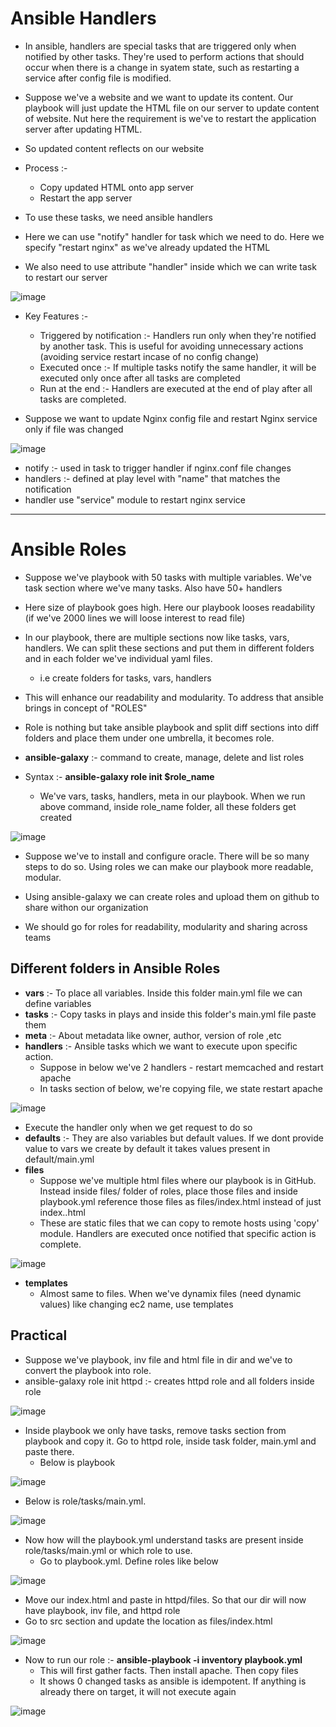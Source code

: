 # Ansible Handlers

- In ansible, handlers are special tasks that are triggered only when notified by other tasks. They're used to perform actions that should occur when there is a change in syatem state, such as restarting a service after config file is modified.

- Suppose we've a website and we want to update its content. Our playbook will just update the HTML file on our server to update content of website. Nut here the requirement is we've to restart the application server after updating HTML.
- So updated content reflects on our website

- Process :-
  - Copy updated HTML onto app server
  - Restart the app server

- To use these tasks, we need ansible handlers
- Here we can use "notify" handler for task which we need to do. Here we specify "restart nginx" as we've already updated the HTML
- We also need to use attribute "handler" inside which we can write task to restart our server

![image](https://github.com/user-attachments/assets/bcfd1182-e434-4d51-ac36-e88eb29173e4)

- Key Features :-
  - Triggered by notification :- Handlers run only when they're notified by another task. This is useful for avoiding unnecessary actions (avoiding service restart incase of no config change)
  - Executed once :- If multiple tasks notify the same handler, it will be executed only once after all tasks are completed
  - Run at the end :- Handlers are executed at the end of play after all tasks are completed.
 
- Suppose we want to update Nginx config file and restart Nginx service only if file was changed

![image](https://github.com/user-attachments/assets/c20617ac-643d-4e44-ac46-a1deffe0c3bc)

  - notify :- used in task to trigger handler if nginx.conf file changes
  - handlers :- defined at play level with "name" that matches the notification
  - handler use "service" module to restart nginx service

--------------------------------------------------------------------------------------------------------------------------------------------------------------------

# Ansible Roles

- Suppose we've playbook with 50 tasks with multiple variables. We've task section where we've many tasks. Also have 50+ handlers
- Here size of playbook goes high. Here our playbook looses readability (if we've 2000 lines we will loose interest to read file)

- In our playbook, there are multiple sections now like tasks, vars, handlers. We can split these sections and put them in different folders and in each folder we've individual yaml files.
  - i.e create folders for tasks, vars, handlers
 
- This will enhance our readability and modularity. To address that ansible brings in concept of "ROLES"

- Role is nothing but take ansible playbook and split diff sections into diff folders and place them under one umbrella, it becomes role.

- **ansible-galaxy** :- command to create, manage, delete and list roles

- Syntax :- **ansible-galaxy role init $role_name**
  - We've vars, tasks, handlers, meta in our playbook. When we run above command, inside role_name folder, all these folders get created

![image](https://github.com/user-attachments/assets/270b211a-135d-45c2-a899-40c9e82538ec)

- Suppose we've to install and configure oracle. There will be so many steps to do so. Using roles we can make our playbook more readable, modular.

- Using ansible-galaxy we can create roles and upload them on github to share withon our organization

- We should go for roles for readability, modularity and sharing across teams

Different folders in Ansible Roles
-
- **vars** :- To place all variables. Inside this folder main.yml file we can define variables
- **tasks** :- Copy tasks in plays and inside this folder's main.yml file paste them
- **meta** :- About metadata like owner, author, version of role ,etc
- **handlers** :- Ansible tasks which we want to execute upon specific action.
  - Suppose in below we've 2 handlers - restart memcached and restart apache
  - In tasks section of below, we're copying file, we state restart apache

![image](https://github.com/user-attachments/assets/0c284e76-18fd-4751-bd1b-b2037d1bb81c)

  - Execute the handler only when we get request to do so
- **defaults** :- They are also variables but default values. If we dont provide value to vars we create by default it takes values present in default/main.yml
- **files**
  - Suppose we've multiple html files where our playbook is in GitHub. Instead inside files/ folder of roles, place those files and inside playbook.yml reference those files as files/index.html instead of just index..html
  - These are static files that we can copy to remote hosts using 'copy' module. Handlers are executed once notified that specific action is complete.

![image](https://github.com/user-attachments/assets/4fd930d3-0702-49c5-8b0e-19538b43781e)

- **templates**
  - Almost same to files. When we've dynamix files (need dynamic values) like changing ec2 name, use templates


Practical
-
- Suppose we've playbook, inv file and html file in dir and we've to convert the playbook into role.
- ansible-galaxy role init httpd :- creates httpd role and all folders inside role

![image](https://github.com/user-attachments/assets/c41ab4c9-e1b3-4b39-bc73-cd47d80c48f4)

- Inside playbook we only have tasks, remove tasks section from playbook and copy it. Go to httpd role, inside task folder, main.yml and paste there.
  - Below is playbook
  
![image](https://github.com/user-attachments/assets/7aba20c3-8683-4fc8-8acc-ed58ae79775a)

  - Below is role/tasks/main.yml. 

![image](https://github.com/user-attachments/assets/f9c63c32-8783-4328-bcdf-65366a7e4e18)

- Now how will the playbook.yml understand tasks are present inside role/tasks/main.yml or which role to use.
  - Go to playbook.yml. Define roles like below
  
![image](https://github.com/user-attachments/assets/f972494a-f96c-4a6c-be49-c2a052b30cf6)

- Move our index.html and paste in httpd/files. So that our dir will now have playbook, inv file, and httpd role
- Go to src section and update the location as files/index.html

![image](https://github.com/user-attachments/assets/60bab26e-7a66-472e-af98-658e9f53fa4f)

- Now to run our role :- **ansible-playbook -i inventory playbook.yml**
  - This will first gather facts. Then install apache. Then copy files
  - It shows 0 changed tasks as ansible is idempotent. If anything is already there on target, it will not execute again
 
![image](https://github.com/user-attachments/assets/efd9018e-7f05-4e05-a738-8042cf8d26f2)


